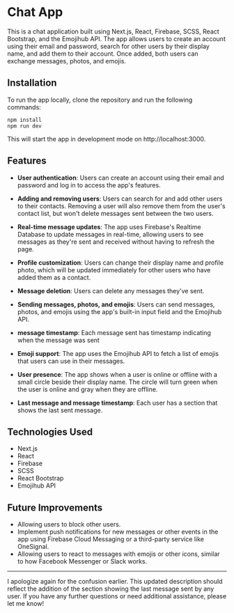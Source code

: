 
# Chat App

This is a chat application built using Next.js, React, Firebase, SCSS, React Bootstrap, and the Emojihub API. The app allows users to create an account using their email and password, search for other users by their display name, and add them to their account. Once added, both users can exchange messages, photos, and emojis.

## Installation

To run the app locally, clone the repository and run the following commands:

```
npm install
npm run dev
```

This will start the app in development mode on http://localhost:3000.

## Features

- **User authentication**: Users can create an account using their email and password and log in to access the app's features.

- **Adding and removing users**: Users can search for and add other users to their contacts. Removing a user will also remove them from the user's contact list, but won't delete messages sent between the two users.

- **Real-time message updates**: The app uses Firebase's Realtime Database to update messages in real-time, allowing users to see messages as they're sent and received without having to refresh the page.

- **Profile customization**: Users can change their display name and profile photo, which will be updated immediately for other users who have added them as a contact.

- **Message deletion**: Users can delete any messages they've sent.

- **Sending messages, photos, and emojis**: Users can send messages, photos, and emojis using the app's built-in input field and the Emojihub API.

- **message timestamp**: Each message sent has timestamp indicating when the message was sent

- **Emoji support**: The app uses the Emojihub API to fetch a list of emojis that users can use in their messages.

- **User presence**: The app shows when a user is online or offline with a small circle beside their display name. The circle will turn green when the user is online and gray when they are offline.

- **Last message and message timestamp**: Each user has a section that shows the last sent message.

## Technologies Used

- Next.js
- React
- Firebase
- SCSS
- React Bootstrap
- Emojihub API

## Future Improvements

- Allowing users to block other users.
- Implement push notifications for new messages or other events in the app using Firebase Cloud Messaging or a third-party service like OneSignal.
- Allowing users to react to messages with emojis or other icons, similar to how Facebook Messenger or Slack works.

---

I apologize again for the confusion earlier. This updated description should reflect the addition of the section showing the last message sent by any user. If you have any further questions or need additional assistance, please let me know!
